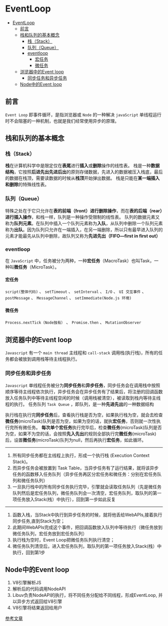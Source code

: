# EventLoop

- [EventLoop](#eventloop)
  - [前言](#前言)
  - [栈和队列的基本概念](#栈和队列的基本概念)
    - [栈（Stack）](#栈stack)
    - [队列（Queue）](#队列queue)
    - [eventloop](#eventloop-1)
      - [宏任务](#宏任务)
      - [微任务](#微任务)
  - [浏览器中的Event loop](#浏览器中的event-loop)
    - [同步任务和异步任务](#同步任务和异步任务)
  - [Node中的Event loop](#node中的event-loop)

## 前言

`Event Loop` 即事件循环，是指浏览器或 `Node` 的一种解决 `javaScript` 单线程运行时不会阻塞的一种机制，也就是我们经常使用异步的原理。

## 栈和队列的基本概念

### 栈（Stack）
**栈**在计算机科学中是限定仅在**表尾**进行**插入**或**删除**操作的线性表。 栈是一种**数据结构**，它按照**后进先出先进后出**的原则存储数据，先进入的数据被压入栈底，最后的数据在栈顶，需要读数据的时候从**栈顶**开始弹出数据。
栈是只能在**某一端插入和删除**的特殊线性表。

### 队列（Queue）

特殊之处在于它只允许在**表的前端（front）进行删除操作**，而在**表的后端（rear）进行插入操作**，和栈一样，队列是一种操作受限制的线性表。
队列的数据元素又称为**队列元素**。在队列中插入一个队列元素称为**入队**，从队列中删除一个队列元素称为**出队**。因为队列只允许在一端插入，在另一端删除，所以只有最早进入队列的元素才能最先从队列中删除，故队列又称为**先进先出（FIFO—first in first out）**

### eventloop

在 `JavaScript` 中，任务被分为两种，一种**宏任务**（MacroTask）也叫Task，一种叫**微任务**（MicroTask）。

#### 宏任务

`script(整体代码)` 、 `setTimeout` 、 `setInterval` 、 `I/O` 、 `UI 交互事件` 、 `postMessage` 、 `MessageChannel` 、 `setImmediate(Node.js 环境)` 

#### 微任务

`Process.nextTick（Node独有）` 、 `Promise.then` 、 `MutationObserver` 

## 浏览器中的Event loop

`Javascript` 有一个 `main thread` 主线程和 `call-stack` 调用栈(执行栈)，所有的任务都会被放到调用栈等待主线程执行。

### 同步任务和异步任务

`Javascript` 单线程任务被分为**同步任务**和**异步任务**，同步任务会在调用栈中按照顺序等待主线程依次执行，异步任务会在异步任务有了结果后，将注册的回调函数放入任务队列中等待主线程空闲的时候（调用栈被清空），被读取到栈内等待主线程的执行。
任务队列 `Task Queue` ，即队列，是一种**先进先出**的一种数据结构

执行栈在执行完**同步任务**后，查看执行栈是否为空，如果执行栈为空，就会去检查**微任务**(microTask)队列是否为空，如果为空的话，就执**宏任务**，否则就一次性执行完所有微任务。
**每次单个宏任务**执行完毕后，检查**微任务**(microTask)队列是否为空，如果不为空的话，会按照**先入先出**的规则全部执行完**微任务**(microTask)后，设置**微任务**(microTask)队列为null，然后再执行**宏任务**，如此循环。

---

1. 所有同步任务都在主线程上执行，形成一个执行栈 (Execution Context Stack)。
2. 而异步任务会被放置到 Task Table，当异步任务有了运行结果，就将该异步任务的函数移入任务队列（异步任务再区分宏任务和微任务：分别在宏任务队列和微任务队列）
3. 一旦执行栈中的所有同步任务执行完毕，引擎就会读取任务队列（先是微任务队列然后是宏任务队列，微任务队列会一次清空，宏任务队列，取队列的第一项任务放入Stack(栈）中执行），回到第一步如此反复

---

1. 函数入栈，当Stack中执行到异步任务的时候，就将他丢给WebAPIs,接着执行同步任务,直到Stack为空；
2. 此期间WebAPIs完成这个事件，把回调函数放入队列中等待执行（微任务放到微任务队列，宏任务放到宏任务队列）
3. 执行栈为空时，Event Loop把微任务队列执行清空；
4. 微任务队列清空后，进入宏任务队列，取队列的第一项任务放入Stack(栈）中执行，回到第1步

## Node中的Event loop

1. V8引擎解析JS
2. 解析后的代码调用NodeAPI
3. Libuv负责NodeAPI的执行，将不同任务分配给不同线程，形成EventLoop, 并以异步方式返回给V8引擎
4. V8引擎将结果返回给用户

[参考文章](https://juejin.im/post/5e0adffbe51d4541013f0bf4)
